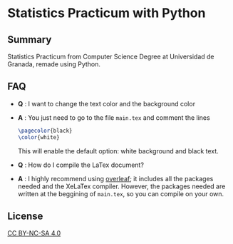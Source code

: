 # Statistics Practicum with Python

## Summary
Statistics Practicum from Computer Science Degree at Universidad de Granada, remade using Python.

## FAQ

- **Q** : I want to change the text color and the background color

- **A** : You just need to go to the file `main.tex` and comment the lines
  ```latex
  \pagecolor{black}
  \color{white}
  ```
  This will enable the default option: white background and black text.
- **Q** : How do I compile the LaTex document?
- **A** : I highly recommend using [overleaf](https://www.overleaf.com); it includes all the packages needed and the XeLaTex compiler. However, the packages needed are written at the beggining of `main.tex`, so you can compile on your own.

## License
[CC BY-NC-SA 4.0](https://creativecommons.org/licenses/by-nc-sa/4.0/legalcode.en)

